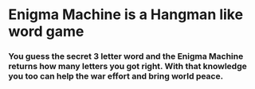 # Enigma Machine is a Hangman like word game

### You guess the secret 3 letter word and the Enigma Machine returns how many letters you got right. With that knowledge you too can help the war effort and bring world peace.